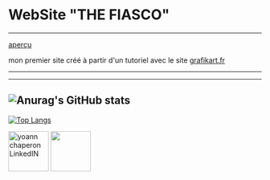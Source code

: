 # WebSite "**THE FIASCO**"

---
[aperçu](https://yoann-chaperon.github.io/Website-THE-FIASCO-/)

 mon premier site créé à partir d'un tutoriel avec le site [grafikart.fr](https://grafikart.fr/tutoriels/tp-restaurant-figma-1052#autoplay)

 ---

 ---

![Anurag's GitHub stats](https://github-readme-stats.vercel.app/api?username=yoann-chaperon&hide=contribs,prs&theme=synthwave)
---
[![Top Langs](https://github-readme-stats.vercel.app/api/top-langs/?username=yoann-chaperon&layout=compact)](https://github.com/yoann-chaperon/github-readme-stats)

<a href="https://www.linkedin.com/in/yoann-chaperon/">
  <img radius="50%"alt="yoann chaperon LinkedIN" width="80px" height="80px"   src="https://www.cabinet-ace.fr/wp-content/uploads/2018/07/linked-in2.gif"/></a>
<a href="https://twitter.com/chaps35300"><img src="https://i.pinimg.com/originals/81/16/88/811688d44a9906c2b1db6cde2304168b.gif" width="80px" height="80px"/></a>